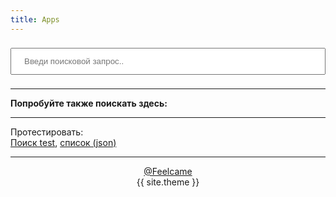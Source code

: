 ```yaml
---
title: Apps
---
```

<div markdown="0">
<input type="text" id="search-input" placeholder="Введи поисковой запрос.." style="width: 100%; padding: 12px 20px; margin: 8px 0; box-sizing: border-box;">

<ul id="results-container"></ul>

<script src="{{ 'simple-jekyll-search.js' | relative_url }}"></script>

<script>
  window.simpleJekyllSearch = new SimpleJekyllSearch({
	searchInput: document.getElementById('search-input'),
	resultsContainer: document.getElementById('results-container'),
	json: '{{ "apps.json" | relative_url }}',
	searchResultTemplate: '<li><a href="{url}" target="_blank">{name}</a></li>',
	noResultsText: 'No results found',
	limit: 20,
	fuzzy: false,
	exclude: ['Welcome']
  })
</script>


<script>
var query = decodeURIComponent(window.location.search.substring(1)).split("&")[0];
var key = query.split("=")[0];
var val = query.split("=")[1];
function setInput () {
var field = document.getElementById('search-input');
	if (key == "q" && val.length > 0) {
		field.value = val;
		const event = new Event('input');
		field.dispatchEvent(event);
	} else {
		document.querySelector('#search-input').focus();
	}
return false;
}
setTimeout(setInput, 500);
</script>


<hr>
<b>Попробуйте также поискать здесь:</b><br>
<script>
document.write('<ul><li><a href="https://play.google.com/store/apps/details?id=' + val + '" target="_blank">Google Play</a></li>');
document.write('<li><a href="https://4pda.to/forum/index.php?act=search&query=' + val + '&username=&forums%5B%5D=212&subforums=1&source=pst&sort=rel&result=topics" target="_blank">Форум 4PDA (поиск)</a></li>');
document.write('<li><a href="https://f-droid.org/packages/' + val + '/#latest" target="_blank">F-Droid</a></li>');
document.write('<li><a href="https://search.f-droid.org/?q=' + val + '" target="_blank">F-Droid (поиск)</a></li>');
document.write('<li><a href="https://apkcombo.com/ru/' + val + '/download/apk" target="_blank">apkcombo (скачать APK)</a></li>');
document.write('<li><a href="https://apkcombo.com/ru/search/' + val + '" target="_blank">apkcombo (поиск)</a></li></ul>');
</script>


<hr>
Протестировать:<br>
<a href="./?q=test">Поиск test</a>, 
<a href="/apps.json">список (json)</a>
<br>

<hr>

<div style="text-align: center;">
<a href="https://github.com/Feelcame/apps" target="_blank">@Feelcame</a><br>
{{ site.theme }}
</div>
</div>




